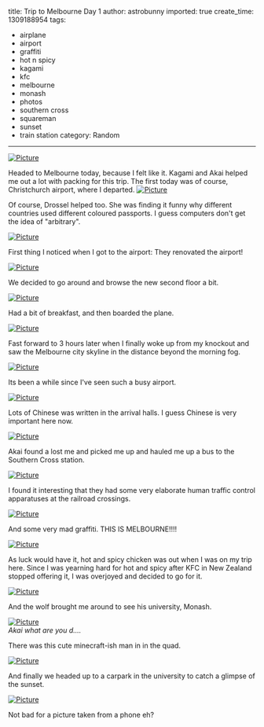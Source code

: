 title: Trip to Melbourne Day 1
author: astrobunny
imported: true
create_time: 1309188954
tags:
- airplane
- airport
- graffiti
- hot n spicy
- kagami
- kfc
- melbourne
- monash
- photos
- southern cross
- squareman
- sunset
- train station
category: Random
---
 [![](wp-uploads/2011/06/wpid-sml_DSC_0098-500x332.jpg "Picture")](/images/wp-uploads/2011/06/wpid-sml_DSC_0098.jpg)  
  
Headed to Melbourne today, because I felt like it. Kagami and Akai helped me out a lot with packing for this trip. The first today was of course, Christchurch airport, where I departed.<!--more--> [![](wp-uploads/2011/06/wpid-sml_DSC_0004-500x332.jpg "Picture")](/images/wp-uploads/2011/06/wpid-sml_DSC_0004.jpg)  
  
Of course, Drossel helped too. She was finding it funny why different countries used different coloured passports. I guess computers don't get the idea of "arbitrary".  
  
 [![](wp-uploads/2011/06/wpid-sml_DSC_0009-500x332.jpg "Picture")](/images/wp-uploads/2011/06/wpid-sml_DSC_0009.jpg)  
  
First thing I noticed when I got to the airport: They renovated the airport!  
  
 [![](wp-uploads/2011/06/wpid-sml-picture-123-500x669.jpg "Picture")](/images/wp-uploads/2011/06/wpid-sml-picture-123.jpg)  
  
We decided to go around and browse the new second floor a bit.  
  
 [![](wp-uploads/2011/06/wpid-sml_DSC_0019-500x332.jpg "Picture")](/images/wp-uploads/2011/06/wpid-sml_DSC_0019.jpg)  
  
Had a bit of breakfast, and then boarded the plane.  
  
 [![](wp-uploads/2011/06/wpid-sml_DSC_0051-500x332.jpg "Picture")](/images/wp-uploads/2011/06/wpid-sml_DSC_0051.jpg)  
  
Fast forward to 3 hours later when I finally woke up from my knockout and saw the Melbourne city skyline in the distance beyond the morning fog.  
  
 [![](wp-uploads/2011/06/wpid-sml_DSC_0077-500x332.jpg "Picture")](/images/wp-uploads/2011/06/wpid-sml_DSC_0077.jpg)  
  
Its been a while since I've seen such a busy airport.  
  
 [![](wp-uploads/2011/06/wpid-sml_DSC_0105-500x332.jpg "Picture")](/images/wp-uploads/2011/06/wpid-sml_DSC_0105.jpg)  
  
Lots of Chinese was written in the arrival halls. I guess Chinese is very important here now.  
  
 [![](wp-uploads/2011/06/wpid-sml_DSC_0115-500x332.jpg "Picture")](/images/wp-uploads/2011/06/wpid-sml_DSC_0115.jpg)  
  
Akai found a lost me and picked me up and hauled me up a bus to the Southern Cross station.  
  
 [![](wp-uploads/2011/06/wpid-sml_DSC_0129-500x332.jpg "Picture")](/images/wp-uploads/2011/06/wpid-sml_DSC_0129.jpg)  
  
I found it interesting that they had some very elaborate human traffic control apparatuses at the railroad crossings.  
  
 [![](wp-uploads/2011/06/wpid-sml_Picture-133-500x373.jpg "Picture")](/images/wp-uploads/2011/06/wpid-sml_Picture-133.jpg)  
  
And some very mad graffiti. THIS IS MELBOURNE!!!!  
  
 [![](wp-uploads/2011/06/wpid-sml_Picture-141-500x373.jpg "Picture")](/images/wp-uploads/2011/06/wpid-sml_Picture-141.jpg)  
  
As luck would have it, hot and spicy chicken was out when I was on my trip here. Since I was yearning hard for hot and spicy after KFC in New Zealand stopped offering it, I was overjoyed and decided to go for it.  
  
 [![](wp-uploads/2011/06/wpid-sml_Picture-145-500x373.jpg "Picture")](/images/wp-uploads/2011/06/wpid-sml_Picture-145.jpg)  
  
And the wolf brought me around to see his university, Monash.  
  
 [![](wp-uploads/2011/06/wpid-sml_Picture-157-500x373.jpg "Picture")](/images/wp-uploads/2011/06/wpid-sml_Picture-157.jpg)  
_Akai what are you d...._  
  
There was this cute minecraft-ish man in in the quad.  
  
 [![](wp-uploads/2011/06/wpid-sml_Picture-169-500x373.jpg "Picture")](/images/wp-uploads/2011/06/wpid-sml_Picture-169.jpg)  
  
And finally we headed up to a carpark in the university to catch a glimpse of the sunset.  
  
 [![](wp-uploads/2011/06/wpid-sml_Picture-182-500x373.jpg "Picture")](/images/wp-uploads/2011/06/wpid-sml_Picture-182.jpg)  
  
Not bad for a picture taken from a phone eh?